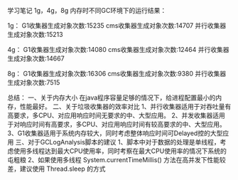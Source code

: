 学习笔记
1g，4g，8g 内存时不同GC环境下的运行结果：

1g：
G1收集器生成对象次数:15235
cms收集器生成对象次数:14707
并行收集器生成对象次数:15213

4g：
G1收集器生成对象次数:14080
cms收集器生成对象次数:12464
并行收集器生成对象次数:14667

8g：
G1收集器生成对象次数:16306
cms收集器生成对象次数:9380
并行收集器生成对象次数:7515

总结：
一、关于内存大小
    在java程序容量足够的情况下，给进程配置最小的内存，性能最好。
二、关于垃圾收集器的效率对比 
    1、并行收集器适用于对吞吐量有高要求，多CPU、对应用响应时间无要求的中、大型应用。
    2、并发收集器适用于对响应时间有高要求，多CPU、对应用响应时间有较高要求的中、大型应用。
    3、G1收集器适用于系统内存较大，同时考虑整体响应时间可Delayed控的大型应用
三、对于GCLogAnalysis脚本的建议
    1、脚本中对于数据的处理是单线程，考虑使用多线程达到最大CPU使用率，同时考察在最大CPU使用率的情况下系统的屯粗粮
    2、如果使用多线程 System.currentTimeMillis() 方法在高并发下性能较差，建议使用 Thread.sleep 的方式
